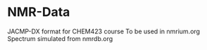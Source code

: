 # NMR-Data
JACMP-DX format for CHEM423 course
To be used in nmrium.org
Spectrum simulated from nmrdb.org
